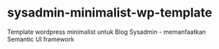 # sysadmin-minimalist-wp-template
Template wordpress minimalist untuk Blog Sysadmin - memanfaatkan Semantic UI framework
